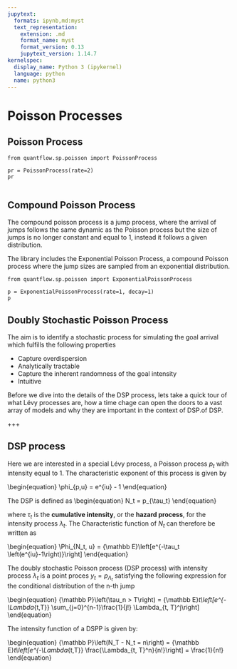 ```yaml
---
jupytext:
  formats: ipynb,md:myst
  text_representation:
    extension: .md
    format_name: myst
    format_version: 0.13
    jupytext_version: 1.14.7
kernelspec:
  display_name: Python 3 (ipykernel)
  language: python
  name: python3
---
```


# Poisson Processes

## Poisson Process

```{code-cell} ipython3
from quantflow.sp.poisson import PoissonProcess

pr = PoissonProcess(rate=2)
pr
```

```{code-cell} ipython3

```

## Compound Poisson Process

The compound poisson process is a jump process, where the arrival of jumps follows the same dynamic as the Poisson process but the size of jumps is no longer constant and equal to 1, instead it follows a given distribution.

The library includes the Exponential Poisson Process, a compound Poisson process where the jump sizes are sampled from an exponential distribution.

```{code-cell} ipython3
from quantflow.sp.poisson import ExponentialPoissonProcess

p = ExponentialPoissonProcess(rate=1, decay=1)
p
```

## Doubly Stochastic Poisson Process


The aim is to identify a stochastic process for simulating the goal arrival which fulfills the following properties

* Capture overdispersion
* Analytically tractable
* Capture the inherent randomness of the goal intensity
* Intuitive

Before we dive into the details of the DSP process, lets take a quick tour of what Lévy processes are, how a time chage can open the doors to a vast array of models and why they are important in the context of DSP.of DSP.

+++

## DSP process

Here we are interested in a special Lévy process, a Poisson process $p_t$ with intensity equal to 1. The characteristic exponent of this process is given by

\begin{equation}
\phi_{p,u} = e^{iu} - 1
\end{equation}

The DSP is defined as
\begin{equation}
 N_t = p_{\tau_t}
\end{equation}

where $\tau_t$ is the **cumulative intensity**, or the **hazard process**, for the intensity process $\lambda_t$.
The Characteristic function of $N_t$ can therefore be written as

\begin{equation}
    \Phi_{N_t, u} = {\mathbb E}\left[e^{-\tau_t \left(e^{iu}-1\right)}\right]
\end{equation}


The doubly stochastic Poisson process (DSP process) with intensity process $\lambda_t$ is a point proces $y_t = p_{\Lambda_t}$
satisfying the following expression for the conditional distribution of the n-th jump

\begin{equation}
{\mathbb P}\left(\tau_n > T\right) = {\mathbb E}_t\left[e^{-\Lambda_{t,T}} \sum_{j=0}^{n-1}\frac{1}{j!} \Lambda_{t, T}^j\right]
\end{equation}

The intensity function of a DSPP is given by:

\begin{equation}
{\mathbb P}\left(N_T - N_t = n\right) = {\mathbb E}_t\left[e^{-\Lambda_{t,T}} \frac{\Lambda_{t, T}^n}{n!}\right] = \frac{1}{n!}
\end{equation}

```{code-cell} ipython3

```
